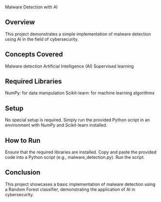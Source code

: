 Malware Detection with AI

## Overview
This project demonstrates a simple implementation of malware detection using AI in the field of cybersecurity.

## Concepts Covered
Malware detection
Artificial Intelligence (AI)
Supervised learning

## Required Libraries
NumPy: for data manipulation
Scikit-learn: for machine learning algorithms

## Setup
No special setup is required. Simply run the provided Python script in an environment with NumPy and Scikit-learn installed.

## How to Run
Ensure that the required libraries are installed.
Copy and paste the provided code into a Python script (e.g., malware_detection.py).
Run the script.

## Conclusion
This project showcases a basic implementation of malware detection using a Random Forest classifier, demonstrating the application of AI in cybersecurity.

